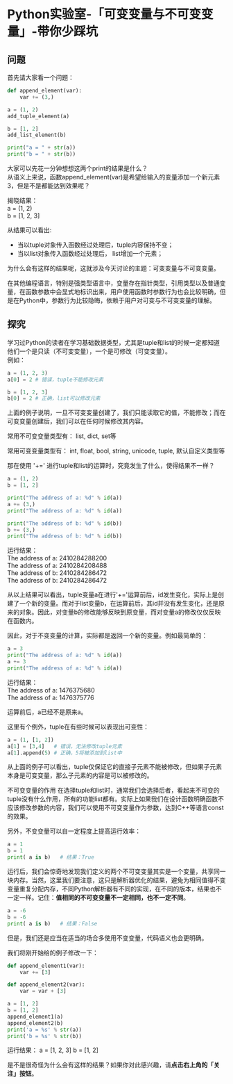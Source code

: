 # Python实验室-「可变变量与不可变变量」-带你少踩坑

## 问题
首先请大家看一个问题：
```python
def append_element(var):
    var += (3,)

a = (1, 2)
add_tuple_element(a)

b = [1, 2]
add_list_element(b)

print("a = " + str(a))
print("b = " + str(b))
```
大家可以先花一分钟想想这两个print的结果是什么？  
从语义上来说，函数append_element(var)是希望给输入的变量添加一个新元素3，但是不是都能达到效果呢？

揭晓结果：  
a = (1, 2)  
b = [1, 2, 3]  

从结果可以看出:
- 当以tuple对象传入函数经过处理后，tuple内容保持不变；
- 当以list对象传入函数经过处理后， list增加一个元素；

为什么会有这样的结果呢，这就涉及今天讨论的主题：可变变量与不可变变量。

在其他编程语言，特别是强类型语言中，变量存在指针类型，引用类型以及普通变量，在函数参数中会显式地标识出来，用户使用函数时参数行为也会比较明确，但是在Python中，参数行为比较隐晦，依赖于用户对可变与不可变变量的理解。

## 探究
学习过Python的读者在学习基础数据类型，尤其是tuple和list的时候一定都知道他们一个是只读（不可变变量），一个是可修改（可变变量）。  
例如：
```python
a = (1, 2, 3)
a[0] = 2 # 错误，tuple不能修改元素

b = [1, 2, 3]
b[0] = 2 # 正确，list可以修改元素
```
上面的例子说明，一旦不可变变量创建了，我们只能读取它的值，不能修改；而在可变变量创建后，我们可以在任何时候修改其内容。

常用不可变变量类型有：
list, dict, set等

常用可变变量类型有：
int, float, bool, string, unicode, tuple, 默认自定义类型等

那在使用 '+=' 进行tuple和list的运算时，究竟发生了什么，使得结果不一样？
```python
a = (1, 2)
b = [1, 2]

print("The address of a: %d" % id(a))
a += (3,)
print("The address of a: %d" % id(a))

print("The address of b: %d" % id(b))
b += (3,)
print("The address of b: %d" % id(b))
```
运行结果：  
The address of a: 2410284288200  
The address of a: 2410284208488  
The address of b: 2410284286472  
The address of b: 2410284286472  

从以上结果可以看出，tuple变量a在进行'+='运算前后，id发生变化，实际上是创建了一个新的变量。而对于list变量b，在运算前后，其id并没有发生变化，还是原来的对象。因此，对变量b的修改能够反映到原变量，而对变量a的修改仅仅反映在函数内。

因此，对于不变变量的计算，实际都是返回一个新的变量。例如最简单的：
```python
a = 3
print("The address of a: %d" % id(a))
a += 3
print("The address of a: %d" % id(a))
```
运行结果：  
The address of a: 1476375680    
The address of a: 1476375776  

运算前后，a已经不是原来a。

这里有个例外，tuple在有些时候可以表现出可变性：
```python
a = (1, [1, 2])
a[1] = [3,4]   # 错误，无法修改tuple元素
a[1].append(5) # 正确，5将被添加到list中
```
从上面的例子可以看出，tuple仅保证它的直接子元素不能被修改，但如果子元素本身是可变变量，那么子元素的内容是可以被修改的。

不可变变量的作用
在选择tuple和list时，通常我们会选择后者，看起来不可变的tuple没有什么作用，所有的功能list都有。实际上如果我们在设计函数明确函数不应该修改参数的内容，我们可以使用不可变变量作为参数，达到C++等语言const的效果。

另外，不变变量可以自一定程度上提高运行效率：
```python
a = 1
b = 1
print( a is b)   # 结果：True
```
运行后，我们会惊奇地发现我们定义的两个不可变变量其实是一个变量，共享同一块内存。当然，这里我们要注意，这只是解析器优化的结果，避免为相同值得不变变量重复分配内存，不同Python解析器有不同的实现，在不同的版本，结果也不一定一样。记住：**值相同的不可变变量不一定相同，也不一定不同**。

```python
a = -6
b = -6
print( a is b)   # 结果：False
```
但是，我们还是应当在适当的场合多使用不变变量，代码语义也会更明确。

我们将刚开始给的例子修改一下：
```python
def append_element1(var):
    var += [3]

def append_element2(var):
    var = var + [3]

a = [1, 2]
b = [1, 2]
append_element1(a)
append_element2(b)
print('a = %s' % str(a))
print('b = %s' % str(b))
```
运行结果：
a = [1, 2, 3]
b = [1, 2]

是不是很奇怪为什么会有这样的结果？如果你对此感兴趣，请**点击右上角的「关注」按钮**。